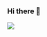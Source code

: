 ### Hi there 👋
 <a href="https://www.instagram.com/soowonnni/" target="_blank"><img src="https://img.shields.io/badge/문자-색코드?style=flat-square&logo=#E4405F&logoColor=white"/></a>

<!--
**soowonseo/soowonseo** is a ✨ _special_ ✨ repository because its `README.md` (this file) appears on your GitHub profile.

Here are some ideas to get you started:

- 🔭 I’m currently working on ...
- 🌱 I’m currently learning ...
- 👯 I’m looking to collaborate on ...
- 🤔 I’m looking for help with ...
- 💬 Ask me about ...
- 📫 How to reach me: ...
- 😄 Pronouns: ...
- ⚡ Fun fact: ...
-->
